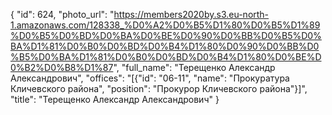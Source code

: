 {
    "id": 624,
    "photo_url": "https://members2020by.s3.eu-north-1.amazonaws.com/128338_%D0%A2%D0%B5%D1%80%D0%B5%D1%89%D0%B5%D0%BD%D0%BA%D0%BE%D0%90%D0%BB%D0%B5%D0%BA%D1%81%D0%B0%D0%BD%D0%B4%D1%80%D0%90%D0%BB%D0%B5%D0%BA%D1%81%D0%B0%D0%BD%D0%B4%D1%80%D0%BE%D0%B2%D0%B8%D1%87",
    "full_name": "Терещенко Александр Александрович",
    "offices": "[{\"id\": \"06-11\", \"name\": \"Прокуратура Кличевского района\", \"position\": \"Прокурор Кличевского района\"}]",
    "title": "Терещенко Александр Александрович"
}